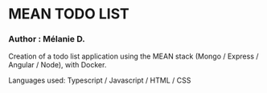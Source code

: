 # MEAN TODO LIST

### Author : Mélanie D.

Creation of a todo list application using the MEAN stack (Mongo / Express / Angular / Node), with Docker.

Languages used: Typescript / Javascript / HTML / CSS
